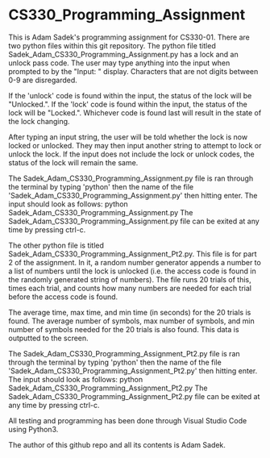 # CS330_Programming_Assignment

This is Adam Sadek's programming assignment for CS330-01. There are two python files within this git repository. The python file titled Sadek_Adam_CS330_Programming_Assignment.py has a lock and an unlock pass code. The user may type anything into the input when prompted to by the "Input: " display. Characters that are not digits between 0-9 are disregarded. 

If the 'unlock' code is found within the input, the status of the lock will be "Unlocked.". If the 'lock' code is found within the input, the status of the lock will be "Locked.". Whichever code is found last will result in the state of the lock changing.

After typing an input string, the user will be told whether the lock is now locked or unlocked. They may then input another string to attempt to lock or unlock the lock. If the input does not include the lock or unlock codes, the status of the lock will remain the same.

The Sadek_Adam_CS330_Programming_Assignment.py file is ran through the terminal by typing 'python' then the name of the file 'Sadek_Adam_CS330_Programming_Assignment.py' then hitting enter. The input should look as follows:
python Sadek_Adam_CS330_Programming_Assignment.py
The Sadek_Adam_CS330_Programming_Assignment.py file can be exited at any time by pressing ctrl-c. 

The other python file is titled Sadek_Adam_CS330_Programming_Assignment_Pt2.py. This file is for part 2 of the assignment. In it, a random number generator appends a number to a list of numbers until the lock is unlocked (i.e. the access code is found in the randomly generated string of numbers). The file runs 20 trials of this, times each trial, and counts how many numbers are needed for each trial before the access code is found. 

The average time, max time, and min time (in seconds) for the 20 trials is found. The average number of symbols, max number of symbols, and min number of symbols needed for the 20 trials is also found. This data is outputted to the screen. 

The Sadek_Adam_CS330_Programming_Assignment_Pt2.py file is ran through the terminal by typing 'python' then the name of the file 'Sadek_Adam_CS330_Programming_Assignment_Pt2.py' then hitting enter. The input should look as follows:
python Sadek_Adam_CS330_Programming_Assignment_Pt2.py
The Sadek_Adam_CS330_Programming_Assignment_Pt2.py file can be exited at any time by pressing ctrl-c.


All testing and programming has been done through Visual Studio Code using Python3.

The author of this github repo and all its contents is Adam Sadek.
